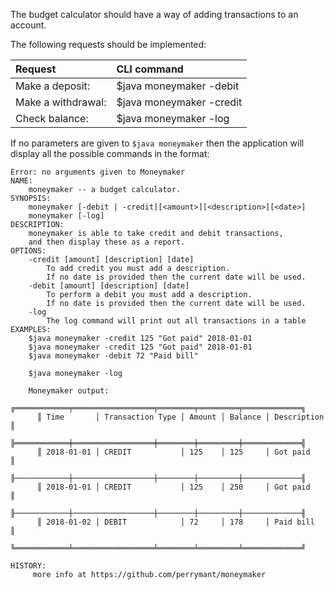 The budget calculator should have a way of adding transactions to an account. 

The following requests should be implemented:

| Request            | CLI command                                            |
|:-------------------|:-------------------------------------------------------|
| Make a deposit:    | $java moneymaker -debit <amount> <description> <date>  |
| Make a withdrawal: | $java moneymaker -credit <amount> <description> <date> |
| Check balance:     | $java moneymaker -log                                  |

If no parameters are given to `$java moneymaker` then the application will display all the possible commands in the format:

```
Error: no arguments given to Moneymaker
NAME:
    moneymaker -- a budget calculator.
SYNOPSIS:
    moneymaker [-debit | -credit][<amount>][<description>][<date>]
    moneymaker [-log]
DESCRIPTION:
    moneymaker is able to take credit and debit transactions, 
    and then display these as a report.
OPTIONS:
    -credit [amount] [description] [date]
        To add credit you must add a description. 
        If no date is provided then the current date will be used.
    -debit [amount] [description] [date]
        To perform a debit you must add a description. 
        If no date is provided then the current date will be used.
    -log
        The log command will print out all transactions in a table
EXAMPLES:
    $java moneymaker -credit 125 "Got paid" 2018-01-01
    $java moneymaker -credit 125 "Got paid" 2018-01-01
    $java moneymaker -debit 72 "Paid bill" 
    
    $java moneymaker -log
    
    Moneymaker output:
      ╔════════════╤══════════════════╤════════╤═════════╤═════════════╗
      ║ Time       │ Transaction Type │ Amount │ Balance │ Description ║
      ╠════════════╪══════════════════╪════════╪═════════╪═════════════╣
      ║ 2018-01-01 │ CREDIT           │ 125    │ 125     │ Got paid    ║
      ╟────────────┼──────────────────┼────────┼─────────┼─────────────╢
      ║ 2018-01-01 │ CREDIT           │ 125    │ 250     │ Got paid    ║
      ╟────────────┼──────────────────┼────────┼─────────┼─────────────╢
      ║ 2018-01-02 │ DEBIT            │ 72     │ 178     │ Paid bill   ║
      ╚════════════╧══════════════════╧════════╧═════════╧═════════════╝

HISTORY:
     more info at https://github.com/perrymant/moneymaker
```